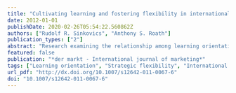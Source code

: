 ```yaml
---
title: "Cultivating learning and fostering flexibility in international distribution"
date: 2012-01-01
publishDate: 2020-02-26T05:54:22.560862Z
authors: ["Rudolf R. Sinkovics", "Anthony S. Roath"]
publication_types: ["2"]
abstract: "Research examining the relationship among learning orientation, strategic flexibility, and performance is assessed in an international setting focused on exporting manufacturers involved in contractual relationships with foreign distributors. Adopting a learning orientation—developing skills in creating, acquiring, and transferring knowledge—has generally been believed to significantly impact performance. In the current research, however, the relationship between learning orientation and performance was not direct, but found to flow indirectly through strategic flexibility. The results suggest that learning orientation develops a set of firm capabilities, such as flexibility, that eventually lead to enhanced performance."
featured: false
publication: "*der markt - International journal of marketing*"
tags: ["Learning orientation", "Strategic flexibility", "International distribution"]
url_pdf: "http://dx.doi.org/10.1007/s12642-011-0067-6"
doi: "10.1007/s12642-011-0067-6"
---
```


